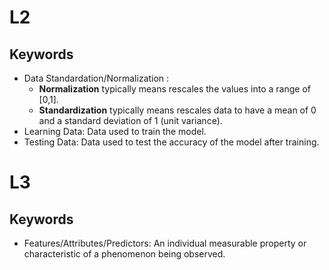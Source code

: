 # L2

## Keywords

-   Data Standardation/Normalization :
    -   **Normalization** typically means rescales the values into a range of [0,1].
    -   **Standardization** typically means rescales data to have a mean of 0 and a standard deviation of 1 (unit variance).
-   Learning Data: Data used to train the model.
-   Testing Data: Data used to test the accuracy of the model after training.

# L3

## Keywords

-   Features/Attributes/Predictors: An individual measurable property or characteristic of a phenomenon being observed.
